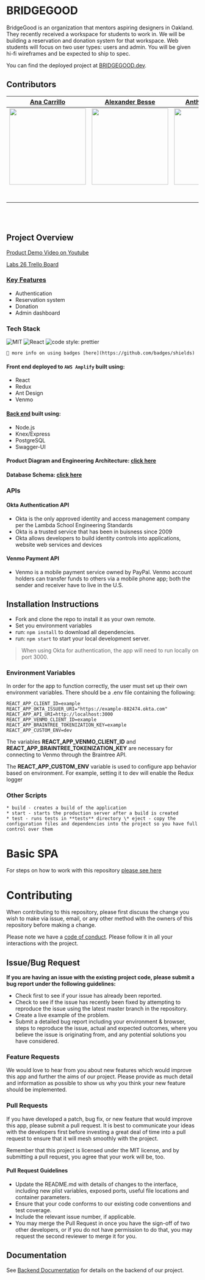 # BRIDGEGOOD

BridgeGood is an organization that mentors aspiring designers in Oakland. They recently received a workspace for students to work in. We will be building a reservation and donation system for that workspace. Web students will focus on two user types: users and admin. You will be given hi-fi wireframes and be expected to ship to spec.

You can find the deployed project at [BRIDGEGOOD.dev](https://bridgegood.dev).

## Contributors

|                                                                [Ana Carrillo](https://github.com/acarrillo3)                                                                |                                                              [Alexander Besse](https://github.com/AlexJoeb)                                                               |                                                             [Anthony Koharian](https://github.com/antonyk)                                                              |                                                                 [Drake Alia](https://github.com/DrakeAlia)                                                                 |                                                               [Gregory Hawman](https://github.com/Gregory-Hawman)                                                               |                                                                 [Yasir Haymm](https://github.com/YasirHasn9)                                                                 |
| :-------------------------------------------------------------------------------------------------------------------------------------------------------------------------: | :-----------------------------------------------------------------------------------------------------------------------------------------------------------------------: | :---------------------------------------------------------------------------------------------------------------------------------------------------------------------: | :------------------------------------------------------------------------------------------------------------------------------------------------------------------------: | :-----------------------------------------------------------------------------------------------------------------------------------------------------------------------------: | :--------------------------------------------------------------------------------------------------------------------------------------------------------------------------: |
| [<img src="https://avatars2.githubusercontent.com/u/50473626?s=460&amp;u=07109007eb1bc4adfa296a718c87157ff9e950df&amp;v=4" width = "200" />](https://github.com/acarrillo3) | [<img src="https://avatars0.githubusercontent.com/u/44859433?s=460&amp;u=c331ffc2bf0878ed7cd0f83d5deb17dba9a42053&amp;v=4" width = "200" />](https://github.com/AlexJoeb) | [<img src="https://avatars3.githubusercontent.com/u/2497571?s=460&amp;u=871c77d98deed2e84da52a8154649ede5301068f&amp;v=4" width = "200" />](https://github.com/antonyk) | [<img src="https://avatars3.githubusercontent.com/u/52472741?s=460&amp;u=19257a3af0b3b29cd1cf85982d8d97c38402d6f8&amp;v=4" width = "200" />](https://github.com/DrakeAlia) | [<img src="https://avatars0.githubusercontent.com/u/55816177?s=460&amp;u=3c1b33955c81040d6a54f2f6000948da24d06622&amp;v=4" width = "200" />](https://github.com/Gregory-Hawman) | [<img src="https://avatars0.githubusercontent.com/u/50093004?s=400&amp;u=eba9dd56e75848e1e5c13814380e6c243a30e1c5&amp;v=4" width = "200" /> ](https://github.com/YasirHasn9) |
|                                           [<img src="https://github.com/favicon.ico" width="15"> ](https://github.com/acarrillo3)                                           |                                           [<img src="https://github.com/favicon.ico" width="15"> ](https://github.com/AlexJoeb)                                           |                                          [<img src="https://github.com/favicon.ico" width="15"> ](https://github.com/antonyk)                                           |                                           [<img src="https://github.com/favicon.ico" width="15"> ](https://github.com/DrakeAlia)                                           |                                           [<img src="https://github.com/favicon.ico" width="15"> ](https://github.com/Gregory-Hawman)                                           |                                           [<img src="https://github.com/favicon.ico" width="15"> ](https://github.com/YasirHasn9)                                            |
|                         [ <img src="https://static.licdn.com/sc/h/al2o9zrvru7aqj8e1x2rzsrca" width="15"> ](https://www.linkedin.com/in/acarrillo3/)                         |                     [ <img src="https://static.licdn.com/sc/h/al2o9zrvru7aqj8e1x2rzsrca" width="15"> ](https://www.linkedin.com/in/alexander-besse/)                      |                       [ <img src="https://static.licdn.com/sc/h/al2o9zrvru7aqj8e1x2rzsrca" width="15"> ](https://www.linkedin.com/in/akoharian/)                        |                        [ <img src="https://static.licdn.com/sc/h/al2o9zrvru7aqj8e1x2rzsrca" width="15"> ](https://www.linkedin.com/in/drake-alia/)                         |                         [ <img src="https://static.licdn.com/sc/h/al2o9zrvru7aqj8e1x2rzsrca" width="15"> ](https://www.linkedin.com/in/gregory-hawman/)                         |                         [ <img src="https://static.licdn.com/sc/h/al2o9zrvru7aqj8e1x2rzsrca" width="15"> ](https://www.linkedin.com/in/yasirhasn9/)                          |

<br>
<br>

## Project Overview

[Product Demo Video on Youtube](https://youtu.be/6rptqTJ-36o)

[Labs 26 Trello Board](https://trello.com/b/nW5Qz4yT/bridgegood-ana)

### [Key Features](https://www.notion.so/Bridgegood-Roadmap-42978540fee14397a27189f5d815949c)

- Authentication
- Reservation system
- Donation
- Admin dashboard

### Tech Stack

![MIT](https://img.shields.io/packagist/l/doctrine/orm.svg)
![React](https://img.shields.io/badge/react-v16.7.0--alpha.2-blue.svg)
![code style: prettier](https://img.shields.io/badge/code_style-prettier-ff69b4.svg?style=flat-square)

`🚫 more info on using badges [here](https://github.com/badges/shields)`

#### Front end deployed to `AWS Amplify` built using:

- React
- Redux
- Ant Design
- Venmo

#### [Back end](https://github.com/Lambda-School-Labs/Labs26-Bridgegood-BE) built using:

- Node.js
- Knex/Express
- PostgreSQL
- Swagger-UI

#### Product Diagram and Engineering Architecture: [click here](https://whimsical.com/QHZNGNapWnCyYxEUHL2P87)

#### Database Schema: [click here](https://app.dbdesigner.net/designer/schema/0-untitled-225e23af-0314-4e21-8781-5852abb5b9dd)

### APIs

#### Okta Authentication API

- Okta is the only approved identity and access management company per the Lambda School Engineering Standards
- Okta is a trusted service that has been in buisness since 2009
- Okta allows developers to build identity controls into applications, website web services and devices

#### Venmo Payment API

- Venmo is a mobile payment service owned by PayPal. Venmo account holders can transfer funds to others via a mobile phone app; both the sender and receiver have to live in the U.S.

## Installation Instructions

- Fork and clone the repo to install it as your own remote.
- Set you environment variables
- run: `npm install` to download all dependencies.
- run: `npm start` to start your local development server.

> When using Okta for authentication, the app will need to run locally on port 3000.

### Environment Variables

In order for the app to function correctly, the user must set up their own environment variables. There should be a .env file containing the following:

    REACT_APP_CLIENT_ID=example
    REACT_APP_OKTA_ISSUER_URI="https://example-882474.okta.com"
    REACT_APP_API_URI=http://localhost:3000
    REACT_APP_VENMO_CLIENT_ID=example
    REACT_APP_BRAINTREE_TOKENIZATION_KEY=example
    REACT_APP_CUSTOM_ENV=dev

The variables **REACT_APP_VENMO_CLIENT_ID** and **REACT_APP_BRAINTREE_TOKENIZATION_KEY** are necessary for connecting to Venmo through the Braintree API.

The **REACT_APP_CUSTOM_ENV** variable is used to configure app behavior based on environment. For example, setting it to dev will enable the Redux logger

### Other Scripts

    * build - creates a build of the application
    * start - starts the production server after a build is created
    * test - runs tests in **tests** directory \* eject - copy the configuration files and dependencies into the project so you have full control over them

# Basic SPA

For steps on how to work with this repository [please see here](https://docs.labs.lambdaschool.com/labs-spa-starter/)

# Contributing

When contributing to this repository, please first discuss the change you wish to make via issue, email, or any other method with the owners of this repository before making a change.

Please note we have a [code of conduct](./CODE_OF_CONDUCT.md). Please follow it in all your interactions with the project.

## Issue/Bug Request

**If you are having an issue with the existing project code, please submit a bug report under the following guidelines:**

- Check first to see if your issue has already been reported.
- Check to see if the issue has recently been fixed by attempting to reproduce the issue using the latest master branch in the repository.
- Create a live example of the problem.
- Submit a detailed bug report including your environment & browser, steps to reproduce the issue, actual and expected outcomes, where you believe the issue is originating from, and any potential solutions you have considered.

### Feature Requests

We would love to hear from you about new features which would improve this app and further the aims of our project. Please provide as much detail and information as possible to show us why you think your new feature should be implemented.

### Pull Requests

If you have developed a patch, bug fix, or new feature that would improve this app, please submit a pull request. It is best to communicate your ideas with the developers first before investing a great deal of time into a pull request to ensure that it will mesh smoothly with the project.

Remember that this project is licensed under the MIT license, and by submitting a pull request, you agree that your work will be, too.

#### Pull Request Guidelines

- Update the README.md with details of changes to the interface, including new plist variables, exposed ports, useful file locations and container parameters.
- Ensure that your code conforms to our existing code conventions and test coverage.
- Include the relevant issue number, if applicable.
- You may merge the Pull Request in once you have the sign-off of two other developers, or if you do not have permission to do that, you may request the second reviewer to merge it for you.

## Documentation

See [Backend Documentation](https://bridgegood-api.herokuapp.com/api-docs/) for details on the backend of our project.
